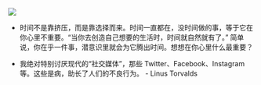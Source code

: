 ![](https://ws4.sinaimg.cn/large/006tNc79ly1g2gg4x65kdj318g0to13r.jpg)

* 时间不是靠挤压，而是靠选择而来。时间一直都在，没时间做的事，等于它在你心里不重要。“当你去创造自己想要的生活时，时间就自然就有了。” 简单说，你在乎一件事，潜意识里就会为它腾出时间。想想在你心里什么最重要？


* 我绝对特别讨厌现代的“社交媒体”，那些 Twitter、Facebook、Instagram 等。这些是病，助长了人们的不良行为。 - Linus Torvalds                                



